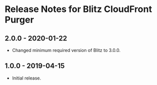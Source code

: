 # Release Notes for Blitz CloudFront Purger

## 2.0.0 - 2020-01-22
- Changed minimum required version of Blitz to 3.0.0.

## 1.0.0 - 2019-04-15
- Initial release.
